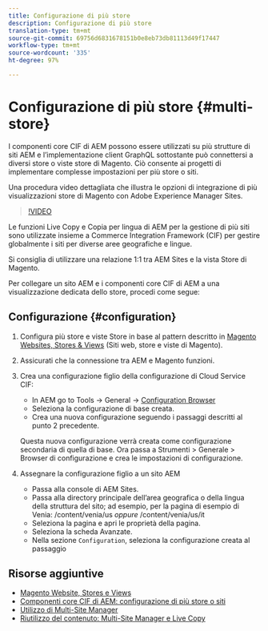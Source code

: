 ```yaml
---
title: Configurazione di più store
description: Configurazione di più store
translation-type: tm+mt
source-git-commit: 69756d6831678151b0e8eb73db81113d49f17447
workflow-type: tm+mt
source-wordcount: '335'
ht-degree: 97%

---
```



# Configurazione di più store {#multi-store}

I componenti core CIF di AEM possono essere utilizzati su più strutture di siti AEM e l’implementazione client GraphQL sottostante può connettersi a diversi store o viste store di Magento. Ciò consente ai progetti di implementare complesse impostazioni per più store o siti.

Una procedura video dettagliata che illustra le opzioni di integrazione di più visualizzazioni store di Magento con Adobe Experience Manager Sites.

>[!VIDEO](https://video.tv.adobe.com/v/28952/?quality=12)

Le funzioni Live Copy e Copia per lingua di AEM per la gestione di più siti sono utilizzate insieme a Commerce Integration Framework (CIF) per gestire globalmente i siti per diverse aree geografiche e lingue.

Si consiglia di utilizzare una relazione 1:1 tra AEM Sites e la vista Store di Magento.

Per collegare un sito AEM e i componenti core CIF di AEM a una visualizzazione dedicata dello store, procedi come segue:

## Configurazione {#configuration}

1. Configura più store e viste Store in base al pattern descritto in [Magento Websites, Stores &amp; Views](https://docs.magento.com/m2/ce/user_guide/stores/websites-stores-views.html) (Siti web, store e viste di Magento).

2. Assicurati che la connessione tra AEM e Magento funzioni.

3. Crea una configurazione figlio della configurazione di Cloud Service CIF:

   * In AEM go to Tools -> General -> [Configuration Browser](/help/implementing/developing/introduction/configurations.md#using-configuration-browser)
   * Seleziona la configurazione di base creata.
   * Crea una nuova configurazione seguendo i passaggi descritti al punto 2 precedente.

   Questa nuova configurazione verrà creata come configurazione secondaria di quella di base. Ora passa a Strumenti > Generale > Browser di configurazione e crea le impostazioni di configurazione.

4. Assegnare la configurazione figlio a un sito AEM

   * Passa alla console di AEM Sites.
   * Passa alla directory principale dell’area geografica o della lingua della struttura del sito; ad esempio, per la pagina di esempio di Venia: /content/venia/us _oppure_ /content/venia/us/it
   * Seleziona la pagina e apri le proprietà della pagina.
   * Seleziona la scheda Avanzate.
   * Nella sezione `Configuration`, seleziona la configurazione creata al passaggio

## Risorse aggiuntive

* [Magento Website, Stores e Views](https://docs.magento.com/m2/ce/user_guide/stores/websites-stores-views.html)
* [Componenti core CIF di AEM: configurazione di più store o siti](https://github.com/adobe/aem-core-cif-components/wiki/configuration#multi-store--site-configuration)
* [Utilizzo di Multi-Site Manager](https://docs.adobe.com/content/help/en/experience-manager-learn/sites/translation/multi-site-manager-feature-video-use.html)
* [Riutilizzo del contenuto: Multi-Site Manager e Live Copy](https://helpx.adobe.com/it/experience-manager/6-5/sites/administering/using/msm.html)
